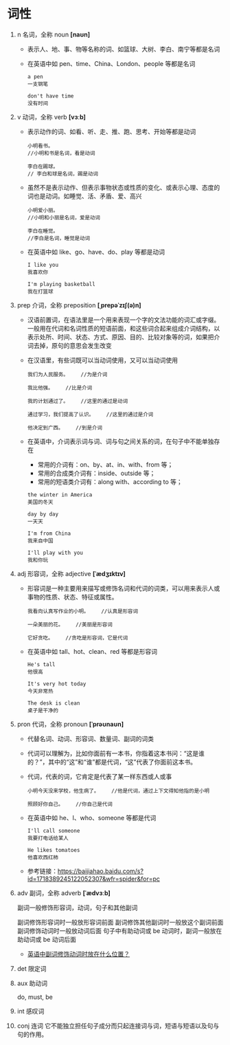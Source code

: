 # 词性

1. n 名词，全称 noun **[naʊn]**

   - 表示人、地、事、物等名称的词、如篮球、大树、李白、南宁等都是名词

   - 在英语中如 pen、time、China、London、people 等都是名词

     ```
     a pen
     一支钢笔

     don't have time
     没有时间
     ```

2. v 动词，全称 verb **[vɜːb]**

   - 表示动作的词、如看、听、走、推、跑、思考、开始等都是动词

     ```
     小明看书。
     //小明和书是名词，看是动词

     李白在踢球。
     // 李白和球是名词，踢是动词
     ```

   - 虽然不是表示动作、但表示事物状态或性质的变化、或表示心理、态度的词也是动词。如睡觉、活、矛盾、爱、高兴

     ```
     小明爱小丽。
     //小明和小丽是名词，爱是动词

     李白在睡觉。
     //李白是名词，睡觉是动词
     ```

   - 在英语中如 like、go、have、do、play 等都是动词

     ```
     I like you
     我喜欢你

     I'm playing basketball
     我在打篮球

     ```

3. prep 介词，全称 preposition **[ˌprepəˈzɪʃ(ə)n]**

   - 汉语前置词，在语法里是一个用来表现一个字的文法功能的词汇或字缀。一般用在代词和名词性质的短语前面，和这些词合起来组成介词结构，以表示处所、时间、状态、方式、原因、目的、比较对象等的词，如果把介词去掉，原句的意思会发生改变

   - 在汉语里，有些词既可以当动词使用，又可以当动词使用

     ```
     我们为人民服务。    //为是介词

     我比他强。    //比是介词

     我的计划通过了。    //这里的通过是动词

     通过学习，我们提高了认识。    //这里的通过是介词

     他决定到广西。    //到是介词

     ```

   - 在英语中，介词表示词与词、词与句之间关系的词，在句子中不能单独存在

     - 常用的介词有：on、by、at、in、with、from 等；
     - 常用的合成类介词有：inside、outside 等；
     - 常用的短语类介词有：along with、according to 等；

     ```
     the winter in America
     美国的冬天

     day by day
     一天天

     I'm from China
     我来自中国

     I'll play with you
     我和你玩
     ```

4. adj 形容词，全称 adjective **[ˈædʒɪktɪv]**

   - 形容词是一种主要用来描写或修饰名词和代词的词类，可以用来表示人或事物的性质、状态、特征或属性。

     ```
     我看向认真写作业的小明。    //认真是形容词

     一朵美丽的花。    //美丽是形容词

     它好贪吃。    //贪吃是形容词，它是代词

     ```

   - 在英语中如 tall、hot、clean、red 等都是形容词

     ```
     He's tall
     他很高

     It's very hot today
     今天非常热

     The desk is clean
     桌子是干净的

     ```

5. pron 代词，全称 pronoun **[ˈprəʊnaʊn]**

   - 代替名词、动词、形容词、数量词、副词的词类

   - 代词可以理解为，比如你面前有一本书，你指着这本书问：“这是谁的？”，其中的“这”和“谁”都是代词，“这”代表了你面前这本书。

   - 代词，代表的词，它肯定是代表了某一样东西或人或事

     ```
     小明今天没来学校，他生病了。    //他是代词，通过上下文得知他指的是小明

     照顾好你自己。    //你自己是代词

     ```

   - 在英语中如 he、I、who、someone 等都是代词

     ```
     I'll call someone
     我要打电话给某人

     He likes tomatoes
     他喜欢西红柿
     ```

   - 参考链接：<https://baijiahao.baidu.com/s?id=1718389245122052307&wfr=spider&for=pc>

6. adv 副词，全称 adverb **[ˈædvɜːb]**

   副词一般修饰形容词，动词，句子和其他副词

   副词修饰形容词时一般放形容词前面
   副词修饰其他副词时一般放这个副词前面
   副词修饰动词时一般放动词后面
   句子中有助动词或 be 动词时，副词一般放在助动词或 be 动词后面

   - [英语中副词修饰动词时放在什么位置？](http://www.360doc.com/content/18/0824/10/56989589_780805596.shtml)

7. det 限定词

8. aux 助动词

   do, must, be

9. int 感叹词

10. conj 连词 它不能独立担任句子成分而只起连接词与词，短语与短语以及句与句的作用。
